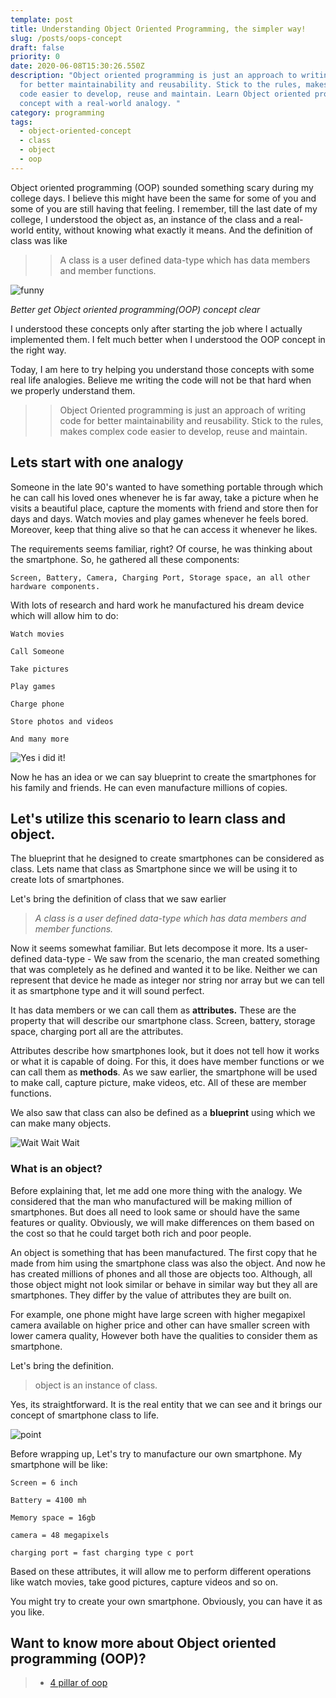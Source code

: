 ```yaml
---
template: post
title: Understanding Object Oriented Programming, the simpler way!
slug: /posts/oops-concept
draft: false
priority: 0
date: 2020-06-08T15:30:26.550Z
description: "Object oriented programming is just an approach to writing code
  for better maintainability and reusability. Stick to the rules, makes complex
  code easier to develop, reuse and maintain. Learn Object oriented programming
  concept with a real-world analogy. "
category: programming
tags:
  - object-oriented-concept
  - class
  - object
  - oop
---
```

Object oriented programming (OOP) sounded something scary during my college days. I believe this might have been the same for some of you and some of you are still having that feeling. I remember, till the last date of my college, I understood the object as, an instance of the class and a real-world entity, without knowing what exactly it means. And the definition of class was like

> > A class is a user defined data-type which has data members and member functions.

![funny](/media/funny.jpg 'Better get OOPs concept clear')

*Better get Object oriented programming(OOP) concept clear*

I understood these concepts only after starting the job where I actually implemented them. I felt much better when I understood the OOP concept in the right way.

Today, I am here to try helping you understand those concepts with some real life analogies. Believe me writing the code will not be that hard when we properly understand them.

> > Object Oriented programming is just an approach of writing code for better maintainability and reusability. Stick to the rules, makes complex code easier to develop, reuse and maintain.

## **Lets start with one analogy**

Someone in the late 90's wanted to have something portable through which he can call his loved ones whenever he is far away, take a picture when he visits a beautiful place, capture the moments with friend and store then for days and days. Watch movies and play games whenever he feels bored. Moreover, keep that thing alive so that he can access it whenever he likes.

The requirements seems familiar, right? Of course, he was thinking about the smartphone. So, he gathered all these components:

`Screen, Battery, Camera, Charging Port, Storage space, an all other hardware components.`

With lots of research and hard work he manufactured his dream device which will allow him to do:

`Watch movies`

`Call Someone`

`Take pictures`

`Play games`

`Charge phone`

`Store photos and videos`

`And many more`

![Yes i did it!](/media/baby.png 'Yes i did it!')

Now he has an idea or we can say blueprint to create the smartphones for his family and friends. He can even manufacture millions of copies.

## **Let's utilize this scenario to learn class and object.**

The blueprint that he designed to create smartphones can be considered as class. Lets name that class as Smartphone since we will be using it to create lots of smartphones.

Let's bring the definition of class that we saw earlier

> *A class is a user defined data-type which has data members and member functions.*

Now it seems somewhat familiar. But lets decompose it more. Its a user-defined data-type - We saw from the scenario, the man created something that was completely as he defined and wanted it to be like. Neither we can represent that device he made as integer nor string nor array but we can tell it as smartphone type and it will sound perfect.

It has data members or we can call them as **attributes.** These are the property that will describe our smartphone class. Screen, battery, storage space, charging port all are the attributes.

Attributes describe how smartphones look, but it does not tell how it works or what it is capable of doing. For this, it does have member functions or we can call them as **methods**. As we saw earlier, the smartphone will be used to make call, capture picture, make videos, etc. All of these are member functions.

We also saw that class can also be defined as a **blueprint** using which we can make many objects.

![Wait Wait Wait](/media/wait.jpg 'Wait wait Wait')

### What is an object?

Before explaining that, let me add one more thing with the analogy. We considered that the man who manufactured will be making million of smartphones. But does all need to look same or should have the same features or quality. Obviously, we will make differences on them based on the cost so that he could target both rich and poor people.

An object is something that has been manufactured. The first copy that he made from him using the smartphone class was also the object. And now he has created millions of phones and all those are objects too. Although, all those object might not look similar or behave in similar way but they all are smartphones. They differ by the value of attributes they are built on.

For example, one phone might have large screen with higher megapixel camera available on higher price and other can have smaller screen with lower camera quality, However both have the qualities to consider them as smartphone.

Let's bring the definition.

> object is an instance of class.

Yes, its straightforward. It is the real entity that we can see and it brings our concept of smartphone class to life.

![point](/media/point.jpg 'point')

Before wrapping up, Let's try to manufacture our own smartphone. My smartphone will be like:

`Screen = 6 inch`

`Battery = 4100 mh`

`Memory space = 16gb`

`camera = 48 megapixels`

`charging port = fast charging type c port`

Based on these attributes, it will allow me to perform different operations like watch movies, take good pictures, capture videos and so on.

You might try to create your own smartphone. Obviously, you can have it as you like.

## Want to know more about Object oriented programming (OOP)?

> * [4 pillar of oop](https://saileshdhakal.com.np/posts/pillars-of-oops)